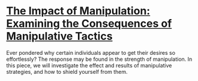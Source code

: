 
# [The Impact of Manipulation: Examining the Consequences of Manipulative Tactics](https://www.mindhaste.com/t/manipulation/the-impact-of-manipulation-examining-the-consequences-of-manipulative-tactics-465)

Ever pondered why certain individuals appear to get their desires so effortlessly? The response may be found in the strength of manipulation. In this piece, we will investigate the effect and results of manipulative strategies, and how to shield yourself from them.
    